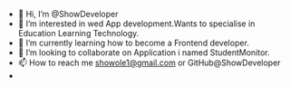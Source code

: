 - 👋 Hi, I’m @ShowDeveloper
- 👀 I’m interested in wed App development.Wants to specialise in Education Learning Technology.
- 🌱 I’m currently learning how to become a Frontend developer.
- 💞️ I’m looking to collaborate on Application i named StudentMonitor.
- 📫 How to reach me showole1@gmail.com or GitHub@ShowDeveloper
- 

<!---
ShowDeveloper/ShowDeveloper is a ✨ special ✨ repository because its `README.md` (this file) appears on your GitHub profile.
You can click the Preview link to take a look at your changes.
--->

